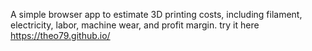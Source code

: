 A simple browser app to estimate 3D printing costs, including filament, electricity, labor, machine wear, and profit margin.
try it here https://theo79.github.io/



